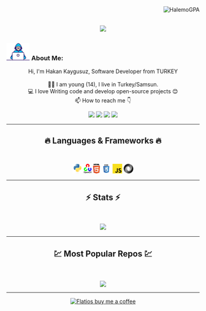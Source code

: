<img align="right" src="https://visitor-badge.laobi.icu/badge?page_id=HalemoGPA/HalemoGPA" alt="HalemoGPA">    

<h1 align="center">
  <a href="https://git.io/typing-svg">
    <img src="https://readme-typing-svg.herokuapp.com/?lines=I'm+FLATIOS;Nice+to+meet+you+%F0%9F%91%8B&center=true&size=30">
  </a>
</h1>
   
###  <img src="/images/Developer.gif" alt="developer gif"  height="45px">  About Me:
<p align="center">
  Hi, I'm Hakan Kaygusuz, Software Developer from TURKEY
  <br>
  <br>
  👨‍🎓 I am young (14), I live in Turkey/Samsun.
  <br>
  💻 I love Writing code and develop open-source projects 😊
  <br>
  📫 How to reach me 👇
</p>
<p align="center"> <a href="https://www.linkedin.com/in/hakankygsz"><img src="https://img.shields.io/badge/linkedin-%230077B5.svg?&style=for-the-badge&logo=linkedin&logoColor=white" height=23></a> <a href="mailto:teamflatios@gmail.com"><img src="https://img.shields.io/badge/Gmail-D14836?style=for-the-badge&logo=gmail&logoColor=white" height=23></a>
   <a href="https://twitter.com/Flatios256"><img src="https://img.shields.io/badge/Twitter-222222?style=for-the-badge&logo=twitter&logoColor=white" height=23></a>
   <a href="https://www.youtube.com/@flatios256"><img src="https://img.shields.io/badge/YouTube-FF0000?style=for-the-badge&logo=youtube&logoColor=white" height=23></a>
<hr>
<h2 align="center">🔥 Languages & Frameworks 🔥</h2><br>
<p align="center">
  <img title="Python" height="25" src="Images/python-original.svg">
  <img title="Opencv" height="25" src="Images/open-cv.svg">
  <img title="HTML5" height="25" src="Images/html5.svg">
  <img title="CSS" height="25" src="Images/css.svg">
  <img title="Javascript" height="25" src="Images/javascript.svg">
  <img title="JSON" height="25" src="Images/json.svg">
</p>
<hr>

<h2 align="center">⚡ Stats ⚡</h2>
<br>

<p align="center">
<a href="https://github.com/Flatios/">
      <img width=325  src="https://github-readme-stats.vercel.app/api/top-langs/?username=Flatios&hide=c%23&title_color=61dafb&text_color=ffffff&icon_color=61dafb&bg_color=20232a&langs_count=8&layout=compact&border_color=61dafb&hide_border=true" />
 </a>
</p>

<hr>
<h2 align="center">💹 Most Popular Repos 💹</h2>
<br>
<p align="center">
<a href="https://github.com/Flatios/Artificial-Intelligence-Pack/">
  <img width=300 align="center" src="https://github-readme-stats.vercel.app/api/pin/?username=Flatios&repo=Artificial-Intelligence-Pack&title_color=ffffff&text_color=c9cacc&icon_color=2bbc8a&bg_color=1d1f21" />
</a>   

</p>

<hr>
<p align="center">
  <a href="https://www.buymeacoffee.com/flatios" target="_blank" ><img src="https://www.buymeacoffee.com/assets/img/custom_images/pizza.png" alt="Flatios buy me a coffee" width="230"></a>
</p>



